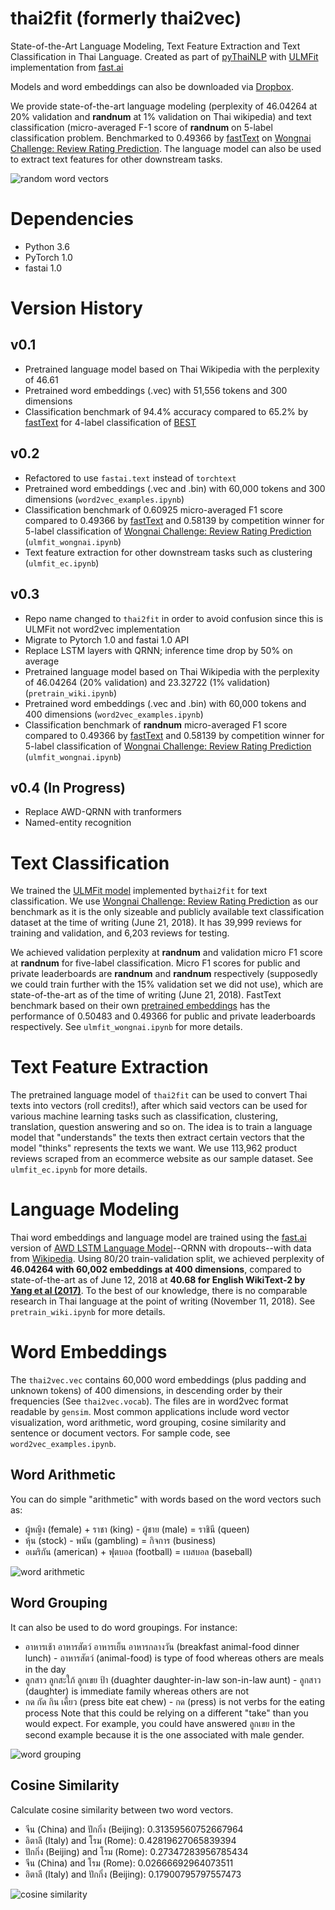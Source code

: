 # thai2fit (formerly thai2vec)
State-of-the-Art Language Modeling, Text Feature Extraction and Text Classification in Thai Language.
Created as part of [pyThaiNLP](https://github.com/PyThaiNLP/) with [ULMFit](https://arxiv.org/abs/1801.06146) implementation from [fast.ai](http://nlp.fast.ai/classification/2018/05/15/introducting-ulmfit.html)

Models and word embeddings can also be downloaded via [Dropbox](https://www.dropbox.com/sh/t9qfj2ethst8g20/AAAgud8rZ_Wuv6fkXq0HEj4da?dl=1).

We provide state-of-the-art language modeling (perplexity of 46.04264 at 20% validation and **randnum** at 1% validation on Thai wikipedia) and text classification (micro-averaged F-1 score of **randnum** on 5-label classification problem. Benchmarked to 0.49366 by [fastText](fasttext.cc) on [Wongnai Challenge: Review Rating Prediction](https://www.kaggle.com/c/wongnai-challenge-review-rating-prediction). The language model can also be used to extract text features for other downstream tasks.

![random word vectors](https://github.com/cstorm125/thai2fit/blob/dev/images/random.png?raw=true)

# Dependencies
* Python 3.6
* PyTorch 1.0
* fastai 1.0

# Version History

## v0.1

* Pretrained language model based on Thai Wikipedia with the perplexity of 46.61
* Pretrained word embeddings (.vec) with 51,556 tokens and 300 dimensions
* Classification benchmark of 94.4% accuracy compared to 65.2% by [fastText](https://fasttext.cc/) for 4-label classification of [BEST](https://thailang.nectec.or.th/best/)

## v0.2

* Refactored to use `fastai.text` instead of `torchtext`
* Pretrained word embeddings (.vec and .bin) with 60,000 tokens and 300 dimensions (`word2vec_examples.ipynb`)
* Classification benchmark of 0.60925 micro-averaged F1 score compared to 0.49366 by [fastText](https://fasttext.cc/) and 0.58139 by competition winner for 5-label classification of [Wongnai Challenge: Review Rating Prediction](https://www.kaggle.com/c/wongnai-challenge-review-rating-prediction) (`ulmfit_wongnai.ipynb`)
* Text feature extraction for other downstream tasks such as clustering (`ulmfit_ec.ipynb`)

## v0.3
* Repo name changed to `thai2fit` in order to avoid confusion since this is ULMFit not word2vec implementation
* Migrate to Pytorch 1.0 and fastai 1.0 API
* Replace LSTM layers with QRNN; inference time drop by 50% on average
* Pretrained language model based on Thai Wikipedia with the perplexity of 46.04264 (20% validation) and 23.32722 (1% validation) (`pretrain_wiki.ipynb`)
* Pretrained word embeddings (.vec and .bin) with 60,000 tokens and 400 dimensions (`word2vec_examples.ipynb`)
* Classification benchmark of **randnum** micro-averaged F1 score compared to 0.49366 by [fastText](https://fasttext.cc/) and 0.58139 by competition winner for 5-label classification of [Wongnai Challenge: Review Rating Prediction](https://www.kaggle.com/c/wongnai-challenge-review-rating-prediction) (`ulmfit_wongnai.ipynb`)

## v0.4 (In Progress)
* Replace AWD-QRNN with tranformers
* Named-entity recognition

# Text Classification

We trained the [ULMFit model](https://arxiv.org/abs/1801.06146) implemented by`thai2fit` for text classification. We use [Wongnai Challenge: Review Rating Prediction](https://www.kaggle.com/c/wongnai-challenge-review-rating-prediction) as our benchmark as it is the only sizeable and publicly available text classification dataset at the time of writing (June 21, 2018). It has 39,999 reviews for training and validation, and 6,203 reviews for testing. 

We achieved validation perplexity at **randnum** and validation micro F1 score at **randnum** for five-label classification. Micro F1 scores for public and private leaderboards are **randnum** and **randnum** respectively (supposedly we could train further with the 15% validation set we did not use), which are state-of-the-art as of the time of writing (June 21, 2018). FastText benchmark based on their own [pretrained embeddings](https://github.com/facebookresearch/fastText/blob/master/pretrained-vectors.md) has the performance of 0.50483 and 0.49366 for public and private leaderboards respectively. See `ulmfit_wongnai.ipynb` for more details.

# Text Feature Extraction

The pretrained language model of `thai2fit` can be used to convert Thai texts into vectors (roll credits!), after which said vectors can be used for various machine learning tasks such as classification, clustering, translation, question answering and so on. The idea is to train a language model that "understands" the texts then extract certain vectors that the model "thinks" represents the texts we want. We use 113,962 product reviews scraped from an ecommerce website as our sample dataset. See `ulmfit_ec.ipynb` for more details.


# Language Modeling

Thai word embeddings and language model are trained using the [fast.ai](http://www.fast.ai/) version of [AWD LSTM Language Model](https://arxiv.org/abs/1708.02182)--QRNN with dropouts--with data from [Wikipedia](https://dumps.wikimedia.org/thwiki/latest/thwiki-latest-pages-articles.xml.bz2). Using 80/20 train-validation split, we achieved perplexity of **46.04264 with 60,002 embeddings at 400 dimensions**, compared to state-of-the-art as of June 12, 2018 at **40.68 for English WikiText-2 by [Yang et al (2017)](https://arxiv.org/abs/1711.03953)**. To the best of our knowledge, there is no comparable research in Thai language at the point of writing (November 11, 2018). See `pretrain_wiki.ipynb` for more details.

# Word Embeddings

The `thai2vec.vec` contains 60,000 word embeddings (plus padding and unknown tokens) of 400 dimensions, in descending order by their frequencies (See `thai2vec.vocab`). The files are in word2vec format readable by `gensim`. Most common applications include word vector visualization, word arithmetic, word grouping, cosine similarity and sentence or document vectors. For sample code, see `word2vec_examples.ipynb`.

## Word Arithmetic

You can do simple "arithmetic" with words based on the word vectors such as:
* ผู้หญิง (female) + ราชา (king) - ผู้ชาย (male) = ราชินี (queen)
* หุ้น (stock) - พนัน (gambling) = กิจการ (business)
* อเมริกัน (american) + ฟุตบอล (football) = เบสบอล (baseball)

![word arithmetic](https://github.com/cstorm125/thai2fit/blob/dev/images/word_arithematic_queen.png)

## Word Grouping

It can also be used to do word groupings. For instance:
* อาหารเช้า อาหารสัตว์ อาหารเย็น อาหารกลางวัน (breakfast animal-food dinner lunch) - อาหารสัตว์ (animal-food) is type of food whereas others are meals in the day
* ลูกสาว ลูกสะใภ้ ลูกเขย ป้า (duaghter daughter-in-law son-in-law aunt) - ลูกสาว (daughter) is immediate family whereas others are not
* กด กัด กิน เคี้ยว (press bite eat chew) - กด (press) is not verbs for the eating process
Note that this could be relying on a different "take" than you would expect. For example, you could have answered ลูกเขย in the second example because it  is the one associated with male gender.

![word grouping](https://github.com/cstorm125/thai2fit/blob/dev/images/doesnt_match1.png)

## Cosine Similarity

Calculate cosine similarity between two word vectors.

* จีน (China) and ปักกิ่ง (Beijing): 0.31359560752667964
* อิตาลี (Italy) and โรม (Rome): 0.42819627065839394
* ปักกิ่ง (Beijing) and โรม (Rome): 0.27347283956785434
* จีน (China) and โรม (Rome): 0.02666692964073511
* อิตาลี (Italy) and ปักกิ่ง (Beijing): 0.17900795797557473

![cosine similarity](https://github.com/cstorm125/thai2fit/blob/dev/images/cosin_sim_arrows.png)



